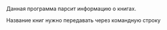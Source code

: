 Данная программа парсит информацию о книгах.

Название книг нужно передавать через командную строку
